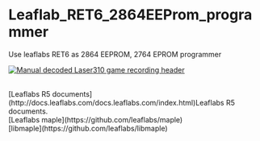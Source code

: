 # Leaflab_RET6_2864EEProm_programmer
Use leaflabs RET6 as 2864 EEPROM, 2764 EPROM programmer

[![Manual decoded Laser310 game recording header](https://raw.githubusercontent.com/yuanb/Leaflabs_RET6_2864EEProm_programmer/master/images/IMG_2249.jpg)](https://raw.githubusercontent.com/yuanb/Leaflabs_RET6_2864EEProm_programmer/master/images/IMG_2249.jpg)

<br />
[Leaflabs R5 documents](http://docs.leaflabs.com/docs.leaflabs.com/index.html)Leaflabs R5 documents.<br />
[Leaflabs maple](https://github.com/leaflabs/maple) <br />
[libmaple](https://github.com/leaflabs/libmaple)<br />
